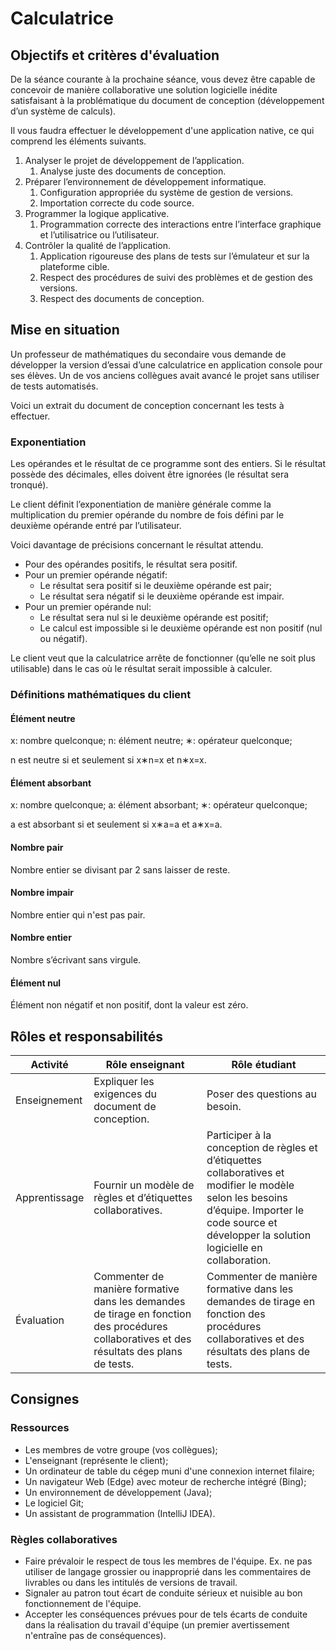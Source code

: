 # Calculatrice
## Objectifs et critères d'évaluation

De la séance courante à la prochaine séance, vous devez être capable de concevoir de manière collaborative une solution logicielle inédite satisfaisant à la problématique du document de conception (développement d’un système de calculs).

Il vous faudra effectuer le développement d'une application native, ce qui comprend les éléments suivants.
1. Analyser le projet de développement de l’application.
   1. Analyse juste des documents de conception.
2. Préparer l’environnement de développement informatique.
   1. Configuration appropriée du système de gestion de versions.
   2. Importation correcte du code source.
3. Programmer la logique applicative.
   1. Programmation correcte des interactions entre l’interface graphique et l’utilisatrice ou l’utilisateur.
4. Contrôler la qualité de l’application.
   1. Application rigoureuse des plans de tests sur l’émulateur et sur la plateforme cible.
   2. Respect des procédures de suivi des problèmes et de gestion des versions.
   3. Respect des documents de conception.

## Mise en situation
Un professeur de mathématiques du secondaire vous demande de développer la version d’essai d’une calculatrice en application console pour ses élèves. Un de vos anciens collègues avait avancé le projet sans utiliser de tests automatisés.

Voici un extrait du document de conception concernant les tests à effectuer.

### Exponentiation
Les opérandes et le résultat de ce programme sont des entiers. Si le résultat possède des décimales, elles doivent être ignorées (le résultat sera tronqué).

Le client définit l’exponentiation de manière générale comme la multiplication du premier opérande du nombre de fois défini par le deuxième opérande entré par l’utilisateur.

Voici davantage de précisions concernant le résultat attendu.
- Pour des opérandes positifs, le résultat sera positif.
- Pour un premier opérande négatif:
  - Le résultat sera positif si le deuxième opérande est pair;
  - Le résultat sera négatif si le deuxième opérande est impair.
- Pour un premier opérande nul:
  - Le résultat sera nul si le deuxième opérande est positif;
  - Le calcul est impossible si le deuxième opérande est non positif (nul ou négatif).

Le client veut que la calculatrice arrête de fonctionner (qu’elle ne soit plus utilisable) dans le cas où le résultat serait impossible à calculer.

### Définitions mathématiques du client

#### Élément neutre
x: nombre quelconque; n: élément neutre; ∗: opérateur quelconque;

n est neutre si et seulement si x∗n=x et n∗x=x.

#### Élément absorbant
x: nombre quelconque; a: élément absorbant; ∗: opérateur quelconque;

a est absorbant si et seulement si x∗a=a et a∗x=a.

#### Nombre pair
Nombre entier se divisant par 2 sans laisser de reste.

#### Nombre impair
Nombre entier qui n'est pas pair.

#### Nombre entier
Nombre s’écrivant sans virgule.

#### Élément nul
Élément non négatif et non positif, dont la valeur est zéro.

## Rôles et responsabilités
| Activité      | Rôle enseignant                                                                                                                           | Rôle étudiant                                                                                                                                                                                        |
|---------------|-------------------------------------------------------------------------------------------------------------------------------------------|------------------------------------------------------------------------------------------------------------------------------------------------------------------------------------------------------|
| Enseignement  | Expliquer les exigences du document de conception.                                                                                        | Poser des questions au besoin.                                                                                                                                                                       |
| Apprentissage | Fournir un modèle  de règles et d’étiquettes collaboratives.                                                                              | Participer à la conception de règles et d’étiquettes collaboratives et modifier le modèle selon les besoins d’équipe. Importer le code source et développer la solution logicielle en collaboration. |
| Évaluation    | Commenter de manière formative dans les demandes de tirage en fonction des procédures collaboratives et des résultats des plans de tests. | Commenter de manière formative dans les demandes de tirage en fonction des procédures collaboratives et des résultats des plans de tests.                                                                                                                                                                         |

## Consignes

### Ressources
- Les membres de votre groupe (vos collègues);
- L'enseignant (représente le client);
- Un ordinateur de table du cégep muni d'une connexion internet filaire;
- Un navigateur Web (Edge) avec moteur de recherche intégré (Bing);
- Un environnement de développement (Java);
- Le logiciel Git;
- Un assistant de programmation (IntelliJ IDEA).

### Règles collaboratives
- Faire prévaloir le respect de tous les membres de l'équipe. Ex. ne pas utiliser de langage grossier ou inapproprié dans les commentaires de livrables ou dans les intitulés de versions de travail.
- Signaler au patron tout écart de conduite sérieux et nuisible au bon fonctionnement de l'équipe.
- Accepter les conséquences prévues pour de tels écarts de conduite dans la réalisation du travail d'équipe (un premier avertissement n'entraîne pas de conséquences).